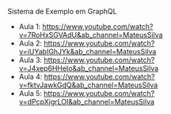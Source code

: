 Sistema de Exemplo em GraphQL

- Aula 1: https://www.youtube.com/watch?v=7RoHxSGVAdU&ab_channel=MateusSilva
- Aula 2: https://www.youtube.com/watch?v=iUYabIGhJYk&ab_channel=MateusSilva
- Aula 3: https://www.youtube.com/watch?v=J4xep6HHeIo&ab_channel=MateusSilva
- Aula 4: https://www.youtube.com/watch?v=fktvJawkGdQ&ab_channel=MateusSilva
- Aula 5: https://www.youtube.com/watch?v=dPcpXjgrLOI&ab_channel=MateusSilva
